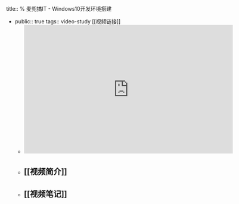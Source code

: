 title:: % 麦兜搞IT - Windows10开发环境搭建

- public:: true
  tags:: video-study
  [[视频链接]]
	- <iframe width="560" height="345" src="https://www.youtube.com/embed/videoseries?list=PLfQqWeOCIH4ACS0037k1KLNIv5f646jbr" title="YouTube video player" frameborder="0" allow="accelerometer; autoplay; clipboard-write; encrypted-media; gyroscope; picture-in-picture" allowfullscreen></iframe>
	- [[视频简介]]
		-
	- [[视频笔记]]
		-
